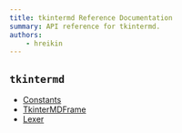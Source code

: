 ```yaml
---
title: tkintermd Reference Documentation
summary: API reference for tkintermd.
authors:
    - hreikin
---
```

## `tkintermd`

- [Constants](./tkintermd-constants.md)
- [TkinterMDFrame](./tkintermd-frame.md)
- [Lexer](tkintermd-lexer.md)
